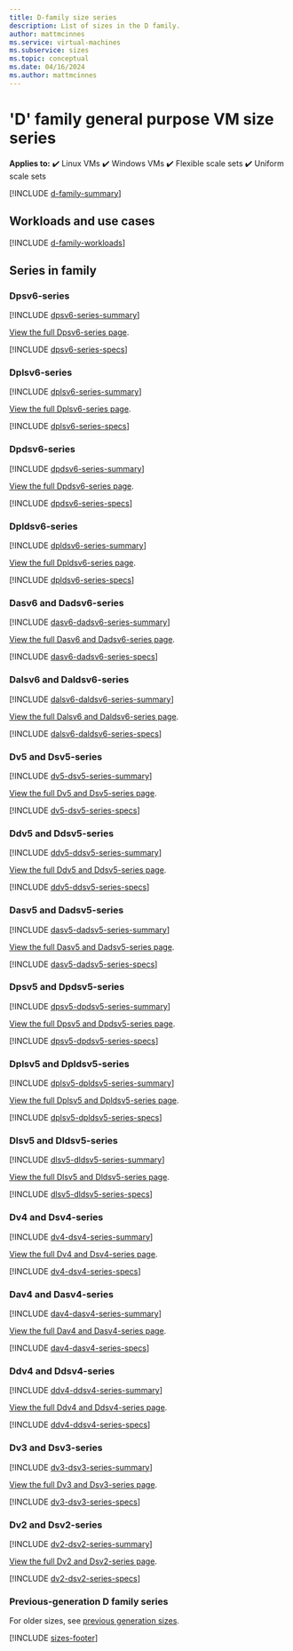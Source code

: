 ```yaml
---
title: D-family size series
description: List of sizes in the D family.
author: mattmcinnes
ms.service: virtual-machines
ms.subservice: sizes
ms.topic: conceptual
ms.date: 04/16/2024
ms.author: mattmcinnes
---
```


# 'D' family general purpose VM size series

**Applies to:** :heavy_check_mark: Linux VMs :heavy_check_mark: Windows VMs :heavy_check_mark: Flexible scale sets :heavy_check_mark: Uniform scale sets

[!INCLUDE [d-family-summary](./includes/d-family-summary.md)]

## Workloads and use cases

[!INCLUDE [d-family-workloads](./includes/d-family-workloads.md)]

## Series in family

### Dpsv6-series
[!INCLUDE [dpsv6-series-summary](./includes/dpsv6-series-summary.md)]

[View the full Dpsv6-series page](./dpsv6-series.md).

[!INCLUDE [dpsv6-series-specs](./includes/dpsv6-series-specs.md)]


### Dplsv6-series
[!INCLUDE [dplsv6-series-summary](./includes/dplsv6-series-summary.md)]

[View the full Dplsv6-series page](./dplsv6-series.md).

[!INCLUDE [dplsv6-series-specs](./includes/dplsv6-series-specs.md)]


### Dpdsv6-series
[!INCLUDE [dpdsv6-series-summary](./includes/dpdsv6-series-summary.md)]

[View the full Dpdsv6-series page](./dpdsv6-series.md).

[!INCLUDE [dpdsv6-series-specs](./includes/dpdsv6-series-specs.md)]


### Dpldsv6-series
[!INCLUDE [dpldsv6-series-summary](./includes/dpldsv6-series-summary.md)]

[View the full Dpldsv6-series page](./dpldsv6-series.md).

[!INCLUDE [dpldsv6-series-specs](./includes/dpldsv6-series-specs.md)]


### Dasv6 and Dadsv6-series
[!INCLUDE [dasv6-dadsv6-series-summary](./includes/dasv6-dadsv6-series-summary.md)]

[View the full Dasv6 and Dadsv6-series page](../../dasv6-dadsv6-series.md).

[!INCLUDE [dasv6-dadsv6-series-specs](./includes/dasv6-dadsv6-series-specs.md)]


### Dalsv6 and Daldsv6-series
[!INCLUDE [dalsv6-daldsv6-series-summary](./includes/dalsv6-daldsv6-series-summary.md)]

[View the full Dalsv6 and Daldsv6-series page](../../dalsv6-daldsv6-series.md).

[!INCLUDE [dalsv6-daldsv6-series-specs](./includes/dalsv6-daldsv6-series-specs.md)]


### Dv5 and Dsv5-series
[!INCLUDE [dv5-dsv5-series-summary](./includes/dv5-dsv5-series-summary.md)]

[View the full Dv5 and Dsv5-series page](../../dv5-dsv5-series.md).

[!INCLUDE [dv5-dsv5-series-specs](./includes/dv5-dsv5-series-specs.md)]


### Ddv5 and Ddsv5-series
[!INCLUDE [ddv5-ddsv5-series-summary](./includes/ddv5-ddsv5-series-summary.md)]

[View the full Ddv5 and Ddsv5-series page](../../ddv5-ddsv5-series.md).

[!INCLUDE [ddv5-ddsv5-series-specs](./includes/ddv5-ddsv5-series-specs.md)]


### Dasv5 and Dadsv5-series
[!INCLUDE [dasv5-dadsv5-series-summary](./includes/dasv5-dadsv5-series-summary.md)]

[View the full Dasv5 and Dadsv5-series page](../../dasv5-dadsv5-series.md).

[!INCLUDE [dasv5-dadsv5-series-specs](./includes/dasv5-dadsv5-series-specs.md)]


### Dpsv5 and Dpdsv5-series
[!INCLUDE [dpsv5-dpdsv5-series-summary](./includes/dpsv5-dpdsv5-series-summary.md)]

[View the full Dpsv5 and Dpdsv5-series page](../../dpsv5-dpdsv5-series.md).

[!INCLUDE [dpsv5-dpdsv5-series-specs](./includes/dpsv5-dpdsv5-series-specs.md)]


### Dplsv5 and Dpldsv5-series
[!INCLUDE [dplsv5-dpldsv5-series-summary](./includes/dplsv5-dpldsv5-series-summary.md)]

[View the full Dplsv5 and Dpldsv5-series page](../../dplsv5-dpldsv5-series.md).

[!INCLUDE [dplsv5-dpldsv5-series-specs](./includes/dplsv5-dpldsv5-series-specs.md)]


### Dlsv5 and Dldsv5-series
[!INCLUDE [dlsv5-dldsv5-series-summary](./includes/dlsv5-dldsv5-series-summary.md)]

[View the full Dlsv5 and Dldsv5-series page](../../dlsv5-dldsv5-series.md).

[!INCLUDE [dlsv5-dldsv5-series-specs](./includes/dlsv5-dldsv5-series-specs.md)]

### Dv4 and Dsv4-series
[!INCLUDE [dv4-dsv4-series-summary](./includes/dv4-dsv4-series-summary.md)]

[View the full Dv4 and Dsv4-series page](../../dv4-dsv4-series.md).

[!INCLUDE [dv4-dsv4-series-specs](./includes/dv4-dsv4-series-specs.md)]


### Dav4 and Dasv4-series
[!INCLUDE [dav4-dasv4-series-summary](./includes/dav4-dasv4-series-summary.md)]

[View the full Dav4 and Dasv4-series page](../../dav4-dasv4-series.md).

[!INCLUDE [dav4-dasv4-series-specs](./includes/dav4-dasv4-series-specs.md)]


### Ddv4 and Ddsv4-series
[!INCLUDE [ddv4-ddsv4-series-summary](./includes/ddv4-ddsv4-series-summary.md)]

[View the full Ddv4 and Ddsv4-series page](../../ddv4-ddsv4-series.md).

[!INCLUDE [ddv4-ddsv4-series-specs](./includes/ddv4-ddsv4-series-specs.md)]


### Dv3 and Dsv3-series
[!INCLUDE [dv3-dsv3-series-summary](./includes/dv3-dsv3-series-summary.md)]

[View the full Dv3 and Dsv3-series page](../../dv3-dsv3-series.md).

[!INCLUDE [dv3-dsv3-series-specs](./includes/dv3-dsv3-series-specs.md)]


### Dv2 and Dsv2-series
[!INCLUDE [dv2-dsv2-series-summary](./includes/dv2-dsv2-series-summary.md)]

[View the full Dv2 and Dsv2-series page](../../dv2-dsv2-series.md).

[!INCLUDE [dv2-dsv2-series-specs](./includes/dv2-dsv2-series-specs.md)]


### Previous-generation D family series
For older sizes, see [previous generation sizes](../previous-gen-sizes-list.md#general-purpose-previous-gen-sizes).

[!INCLUDE [sizes-footer](../includes/sizes-footer.md)]
